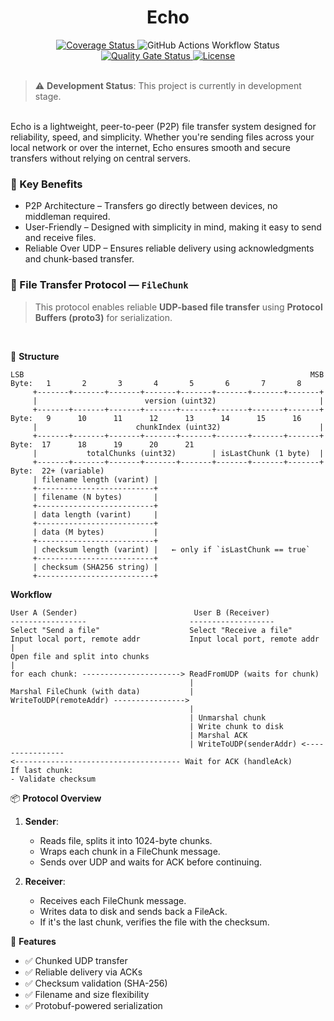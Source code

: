 <h1 align="center" style="display: flex; align-items: center; justify-content: center;">
    Echo
</h1>

<div align="center">
  <a href="https://coveralls.io/github/IdanKoblik/Echo?branch=main">
    <img src="https://coveralls.io/repos/github/IdanKoblik/Echo/badge.svg?branch=main" alt="Coverage Status">
  </a>

  <img src="https://img.shields.io/github/actions/workflow/status/IdanKoblik/Echo/main.yml" alt="GitHub Actions Workflow Status">

  <a href="https://sonarcloud.io/summary/new_code?id=IdanKoblik_Echo">
    <img src="https://sonarcloud.io/api/project_badges/measure?project=IdanKoblik_Echo&metric=alert_status" alt="Quality Gate Status">
  </a>

  <a href="https://github.com/IdanKoblik/echo/blob/main/LICENSE">
    <img src="https://img.shields.io/github/license/IdanKoblik/echo.svg" alt="License">
  </a>
</div>
<br>

> ⚠️ **Development Status**: This project is currently in development stage.

<br>
Echo is a lightweight, peer-to-peer (P2P) file transfer system designed for reliability, speed, and simplicity. Whether you're sending files across your local network or over the internet, Echo ensures smooth and secure transfers without relying on central servers.

### 🌟 Key Benefits
* P2P Architecture – Transfers go directly between devices, no middleman required.
* User-Friendly – Designed with simplicity in mind, making it easy to send and receive files.
* Reliable Over UDP – Ensures reliable delivery using acknowledgments and chunk-based transfer.

### 📡 File Transfer Protocol — `FileChunk`
> This protocol enables reliable **UDP-based file transfer** using **Protocol Buffers (proto3)** for serialization.
<br>

📐 **Structure**

```
LSB                                                                MSB
Byte:   1       2       3       4       5       6       7       8
     +-------+-------+-------+-------+-------+-------+-------+-------+
     |                        version (uint32)                       |
     +-------+-------+-------+-------+-------+-------+-------+-------+
Byte:   9      10      11      12      13      14      15      16
     |                      chunkIndex (uint32)                      |
     +-------+-------+-------+-------+-------+-------+-------+-------+
Byte:  17      18      19      20      21
     |           totalChunks (uint32)        | isLastChunk (1 byte)  |
     +-------+-------+-------+-------+-------+-------+-------+-------+
Byte:  22+ (variable)
     | filename length (varint) |
     +--------------------------+
     | filename (N bytes)       |
     +--------------------------+
     | data length (varint)     |
     +--------------------------+
     | data (M bytes)           |
     +--------------------------+
     | checksum length (varint) |   ← only if `isLastChunk == true`
     +--------------------------+
     | checksum (SHA256 string) |
     +--------------------------+
```

**Workflow**
```
User A (Sender)                          User B (Receiver)
-----------------                       -------------------
Select "Send a file"                    Select "Receive a file"
Input local port, remote addr           Input local port, remote addr
|
Open file and split into chunks
|
for each chunk: ----------------------> ReadFromUDP (waits for chunk)
                                        |
Marshal FileChunk (with data)           |
WriteToUDP(remoteAddr) ---------------->
                                        |
                                        | Unmarshal chunk
                                        | Write chunk to disk
                                        | Marshal ACK
                                        | WriteToUDP(senderAddr) <----------------
<------------------------------------- Wait for ACK (handleAck)
If last chunk:
- Validate checksum
```

📦 **Protocol Overview**
1) **Sender**:
    * Reads file, splits it into 1024-byte chunks.
    * Wraps each chunk in a FileChunk message.
    * Sends over UDP and waits for ACK before continuing.

2) **Receiver**:
    * Receives each FileChunk message.
    * Writes data to disk and sends back a FileAck.
    * If it's the last chunk, verifies the file with the checksum.

🧪 **Features**
* ✅ Chunked UDP transfer
* ✅ Reliable delivery via ACKs
* ✅ Checksum validation (SHA-256)
* ✅ Filename and size flexibility
* ✅ Protobuf-powered serialization